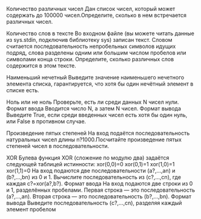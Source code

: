 Количество различных чисел
Дан список чисел, который может содержать до 100000 чисел.Определите, сколько в нем встречается различных чисел.

Количество слов в тексте
Во входном файле (вы можете читать данные из sys.stdin, подключив библиотеку sys) записан текст. Словом считается последовательность непробельных символов идущих подряд, слова разделены одним или большим числом пробелов или символами конца строки. Определите, сколько различных слов содержится в этом тексте.

Наименьший нечетный
Выведите значение наименьшего нечетного элемента списка, гарантируется, что хотя бы один нечётный элемент в списке есть.

Ноль или не ноль
Проверьте, есть ли среди данных N чисел нули.
Формат ввода
Вводится число N, а затем N чисел.
Формат вывода
Выведите True, если среди введенных чисел есть хотя бы один нуль, или False в противном случае.

Произведение пятых степеней
На вход подаётся последовательность натуральных чисел длины n?1000.Посчитайте произведение пятых степеней чисел в последовательности.

XOR
Булева функция XOR (сложение по модулю два) задаётся следующей таблицей истинности:
xor(0,0)=0
xor(0,1)=1
xor(1,0)=1
xor(1,1)=0
На вход подаются две последовательности (a?,…,an) и (b?,…,bn) из 0 и 1.
Вычислите последовательность из (c?,…,cn), где каждая c?=xor(a?,b?).
Формат ввода
На вход подаются две строки из 0 и 1, разделённых пробелами.
Первая строка — это последовательность (a?,…,an).
Вторая строка — это последовательность (b?,…,bn).
Формат вывода
Выведите последовательность (c?,…,cn), разделяя каждый элемент пробелом
